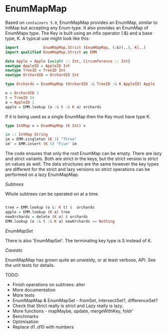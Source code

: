 EnumMapMap
==========

Based on `containers 5.0`, EnumMapMap provides an EnumMap, similar to IntMap but
accepting any Enum type.  It also provides an EnumMap of EnumMaps type.  The Key
is built using an infix operator (:&) and a base type, K.  A typical use might
look like this:

```haskell
import           EnumMapMap.Strict (EnumMapMap, (:&)(..), K(..)
import qualified EnumMapMap.Strict as EMM

data Apple = Apple {weight :: Int, Circumference :: Int}
newtype AppleID = AppleID Int
newtype TreeID = TreeID Int
newtype OrchardID = OrchardID Int

type Orchards = EnumMapMap (OrchardID :& TreeID :& K AppleID) Apple

o = OrchardID 3
t = TreeID 34
a = AppleID 1
apple = EMM.lookup (o :& t :& K a) orchards
```

If it is being used as a single EnumMap then the Key must have type K.

```haskell
type IntMap v = EnumMapMap (K Int) v

im :: IntMap String
im = EMM.singleton (K 3) "Three"
im' = EMM.insert (K 5) "Five" im
```

The code ensures that only the root EnumMap can be empty.  There are lazy and
strict variants.  Both are strict in the keys, but the strict version is strict
on values as well.  The data structures are the same however the key types are
different for the strict and lazy versions so strict operations can be performed
on a lazy EnumMapMap.

_Subtrees_

Whole subtrees can be operated on at a time.
```haskell

tree = EMM.lookup (o &: K t) $  orchards
apple = EMM.lookup (K a) tree
newOrchards = delete (K o) $ orchards
EMM.lookup (o :& t :& K a) newOrchards == Nothing
```

_EnumMapSet_

There is also 'EnumMapSet'.  The terminating key type is S instead of K.

_Caveats_

EnumMapMap has grown quite an unwieldy, or at least verbose, API.  See the unit
tests for details.

TODO:

- Finish operations on subtrees: alter
- More documentation
- More tests
- EnumMapMap & EnumMapSet - fromSet, intersectSet?, differenceSet?
- Check that Strict really is strict and Lazy really is lazy.
- More functions - mapMaybe, update, mergeWithKey,  foldr'
- Benchmarks
- Optimisation
- Replace d1..d10 with numbers


